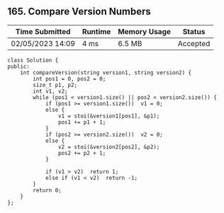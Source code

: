 ## **165. Compare Version Numbers**

| Time Submitted | Runtime | Memory Usage | Status|
| -------------- |  ------- | -------------| --|
| 02/05/2023 14:09	| 	4 ms | 6.5 MB	 | Accepted |

```
class Solution {
public:
    int compareVersion(string version1, string version2) {
        int pos1 = 0, pos2 = 0;
        size_t p1, p2;
        int v1, v2;
        while (pos1 < version1.size() || pos2 < version2.size()) {
            if (pos1 >= version1.size())  v1 = 0;
            else {
                v1 = stoi(&version1[pos1], &p1);
                pos1 += p1 + 1;
            } 
            if (pos2 >= version2.size())  v2 = 0;
            else {
                v2 = stoi(&version2[pos2], &p2);
                pos2 += p2 + 1;
            } 

            if (v1 > v2)  return 1;
            else if (v1 < v2)  return -1;
        }
        return 0;
    }
};
```

